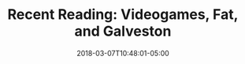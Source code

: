 ---
layout: reading_list
title: "Recent Reading: Videogames, Fat, and Galveston"
excerpt: "My recent reading included crunch time, weird diets, and Gulf South noir."
type: reading_list
date: 2018-03-07T10:48:01-05:00
books:
  - id: schreier-pixels
    note: >
      The organizational conceit of this book is to dedicate each chapter to short history of the development of a different videogame, and Schreier does a deft job of teasing a different thematic thread from each one. The unifying frame is the hardships the tension between rigid market schedules and the unpredictability of the medium can put on development teams, but each experience sounds terrible in its own way. Stardew Valley has basically been the entirety of my videogame universe for the past two years, so I was happy to see that represented, but I also found the coverage the AAA blockbuster projects much more interesting than I expected.
  - id: sisson-keto
    note: >
        Ketogenic diets have been popular among tech people I’m aware of on the Internet for a while now, and I’ve been curious but have a difficult time not bouncing off of the voice of most diet books (and really self-help/self-improvement books generally). This author has his own line of “primal” (which as far as I can tell is branded paleo) food products and references them from time to time, but even with that the signal to sales noise ratio here is better than the average book of this sort. Skimming and following his citations to researchers was beneficial and having a prescribed meal plan to help get started with a new dietary regime is useful. This was a useful way to get into understanding what people are trying to accomplish in eating this way while requiring only a minimum amount of nose-holding against the self-promotional parts and references to some of the silly fellow traveler dietary stuff (e.g., “leaky gut syndrome”) that comes along with this topic that seems to have a kernel of non-bullshit at its core.
  - id: pizzolatto-galveston
    note: >
        I remember seeing this at Books on the Square when I was on a fellowship in Providence, RI when it first came out in 2010, and it’s taken me this long to get around to reading it. In the meantime, Pizzolatto has become famous for _True Detective_, so I may have gotten around to this regardless, but the book originally drew my attention as an aficionado of Galveston the place rather than interest in Pizzlatto as a writer. Having read it, Pizzolatto the writer is enjoyable. This is a good neo-noir novel with a strong sense of setting and an interesting protagonist. I wish I hadn’t initially been drawn by my love of Galveston the place, though. If it were simply a generic Gulf South setting, everything would be spot on, but whenever Pizzolatto is specific in a way that is supposed to lend verisimilitude, he gets just specific enough to land wrong, for example, describing turning from one street to another into a sunset that wouldn’t be in that direction or taking a highway past an area that would not in fact be visible from the road there. I was not searching for these details, and they don’t really matter, but it was a new experience for me to know a place so well and to have the fictional traversal of the space constantly rubbing up against my mental map of it. I imagine this feeling is a commonplace for people who know LA or New York better than I do.
---